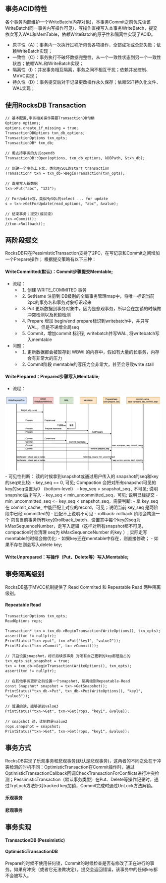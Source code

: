 ## 事务ACID特性
各个事务内部维护一个WriteBatch(内存对象)，本事务Commit之前优先读该WriteBatch(同一事务内写操作可见)，写操作直接写入本事务WriteBatch，提交依次写入WAL和MemTable，依赖WriteBatch的原子性和隔离性实现了ACID。
- 原子性（A）：事务内一次执行过程所包含各项操作，全部成功或全部失败；依赖WriteBatch实现；
- 一致性（C）：事务执行不破坏数据完整性，从一个一致性状态到另一个一致性状态；依赖WAL和WriteBatch实现；
- 隔离性（I）：并发事务相互隔离，事务之间不相互干扰；依赖并发控制、MVVC实现；
- 持久性（D）：事务提交后对于记录更改操作永久保存；依赖SST持久化文件、WAL实现；

## 使用RocksDB Transaction
```
// 基本配置,事务相关操作需要TransactionDB句柄
Options options;
options.create_if_missing = true;
TransactionDBOptions txn_db_options;
TransactionOptions txn_opts;
TransactionDB* txn_db;

// 用支持事务的方式opendb
TransactionDB::Open(options, txn_db_options, kDBPath, &txn_db);

// 创建一个事务上下文, 类似MySQL的start transaction
Transaction* txn = txn_db->BeginTransaction(txn_opts);

// 直接写入新数据
txn->Put("abc", "123");

// ForUpdate写，类似MySQL的select ... for update
s = txn->GetForUpdate(read_options, "abc", &value); 

// 结束事务：提交(或回滚)
txn->Commit();      
//txn->Rollback();
```
## 两阶段提交
RocksDB只在PessimisticTransaction支持了2PC，在写记录和Commit之间增加一个Prepare操作； 根据提交策略有以下三种：
#### WriteCommitted(默认)：Commit步骤提交Memtable;
- 流程：
  - 1. 创建 WRITE_COMMITED 事务
  - 2. SetName 注册到 DB级别的全局事务管理map中，将唯一标识当前2pc的事务名和事务对象标识起来
  - 3. Put 更新数据到事务对象中，因为是悲观事务，所以会在加锁的时候做冲突检测以及死锁检测
  - 4. Prepare 增加 begin/end prepare标识到writebatch中，并只写WAL，但是不递增全局seq
  - 5. Commit，增加commit 标识到 writebatch并写WAL, 将writebatch写入memtable
- 问题：
  - 1. 更新数据都会被暂存到 WBWI 的内存中，假如有大量的长事务，内存会有非常大的压力
  - 2. Commit阶段 memtable的写压力会非常大，甚至会导致write stall
#### WritePrepared：Prepared步骤写入Memtable;
- 流程：
<img src="images/2pc-write-prepared.png" width="960px" />
- 可见性判断：
  读的时候拿到snapshot或通过用户传入的 snapshot的seq和key的seq来比较:  
  - key_seq == 0, 可见; Compaction 会把对所有snapshot可见的key的seq设置为0 （bottom-level）
  - key_seq > snapshot_seq , 不可见; 说明snapshot后才写入
  - key_seq < min_uncommitted_seq，可见; 说明已经提交
  - min_uncommitted_seq <= key_seq < snapshot_seq，需要判断:
    - 拿 key_seq 在 commit_cache_ 中能匹配上对应的record，可见；说明当前 key_seq 是两阶段中已经 committed的
    - 匹配不上说明不可见
- rollback:
rollback 阶段会构造一个 包含当前事务所有key的rollback_batch，设置其中每个key的seq为 kMaxSequenceNumber，走写入逻辑（这样对所有snapshot都不可见，compaction时会清理 seq为 kMaxSequenceNumber 的key ）; 实际走写memtable的时候会做优化: 
    - 如果key还在memtable中存在，则直接修改；
    - 如果不存在则会写入delete key;

#### WriteUnprepared：写操作（Put、Delete等）写入Memtable;

## 事务隔离级别
RocksDB基于MVCC机制提供了 Read Commited 和 Repeatable Read 两种隔离级别。
#### Repeatable Read
```
TransactionOptions txn_opts;
ReadOptions rops;

Transaction* txn = txn_db->BeginTransaction(WriteOptions(), txn_opts);
assert(txn != nullptr);
PrintStatus("txn->put", txn->Put("key1", "value2"));
PrintStatus("txn->Commit", txn->Commit());

// 开启设置snapshot，标识后续该事务 对所有自己更新的key都是独占的
txn_opts.set_snapshot = true;
txn = txn_db->BeginTransaction(WriteOptions(), txn_opts);
assert(txn != nullptr);

// 在其他事务更新之前设置一个snapshot, 隔离级别Repeatable-Read
const Snapshot* snapshot = txn->GetSnapshot();
PrintStatus("txn_db->Put", txn_db->Put(WriteOptions(), "key1", "value3"));

// 普通的读，能够读到value3
PrintStatus("txn->Get", txn->Get(rops, "key1", &value));

// snapshot 读，读到的是value2
rops.snapshot = snapshot;
PrintStatus("txn->Get", txn->Get(rops, "key1", &value));
```

## 事务方式
RocksDB实现了乐观事务和悲观事务(默认是悲观事务)，这两者的不同之处在于冲突检测的时机不同：OptimisticTransaction在Commit操作时，通过OptimisticTransactionCallback回调CheckTransactionForConflicts进行冲突检测；PessimisticTransaction（默认事务类型）在Put、Delete等操作记录时，通过TryLock方法针对tracked key加锁，Commit完成时通过UnLock方法解锁。
#### 乐观事务
#### 悲观事务

## 事务实现
#### TransactionDB (Pessimistic)
#### OptimisticTransactionDB
Prepare的时候不使用任何锁，Commit的时候检查是否有修改了正在进行的事务。如果有冲突（或者它无法做决定），提交会返回错误，该事务中的任何key都不会被写入。
